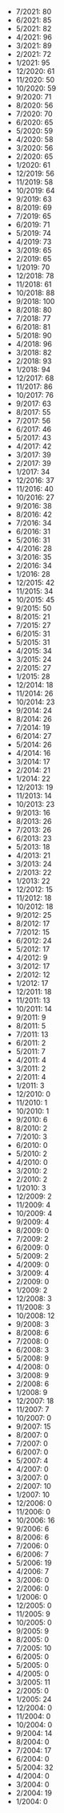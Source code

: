 *  7/2021: 80
*  6/2021: 85
*  5/2021: 82
*  4/2021: 96
*  3/2021: 89
*  2/2021: 72
*  1/2021: 95
*  12/2020: 61
*  11/2020: 50
*  10/2020: 59
*  9/2020: 71
*  8/2020: 56
*  7/2020: 70
*  6/2020: 65
*  5/2020: 59
*  4/2020: 58
*  3/2020: 56
*  2/2020: 65
*  1/2020: 61
*  12/2019: 56
*  11/2019: 58
*  10/2019: 64
*  9/2019: 63
*  8/2019: 69
*  7/2019: 65
*  6/2019: 71
*  5/2019: 74
*  4/2019: 73
*  3/2019: 65
*  2/2019: 65
*  1/2019: 70
*  12/2018: 78
*  11/2018: 61
*  10/2018: 88
*  9/2018: 100
*  8/2018: 80
*  7/2018: 77
*  6/2018: 81
*  5/2018: 90
*  4/2018: 96
*  3/2018: 82
*  2/2018: 93
*  1/2018: 94
*  12/2017: 68
*  11/2017: 86
*  10/2017: 76
*  9/2017: 63
*  8/2017: 55
*  7/2017: 56
*  6/2017: 46
*  5/2017: 43
*  4/2017: 42
*  3/2017: 39
*  2/2017: 39
*  1/2017: 34
*  12/2016: 37
*  11/2016: 40
*  10/2016: 27
*  9/2016: 38
*  8/2016: 42
*  7/2016: 34
*  6/2016: 31
*  5/2016: 31
*  4/2016: 28
*  3/2016: 35
*  2/2016: 34
*  1/2016: 28
*  12/2015: 42
*  11/2015: 34
*  10/2015: 45
*  9/2015: 50
*  8/2015: 21
*  7/2015: 27
*  6/2015: 31
*  5/2015: 31
*  4/2015: 34
*  3/2015: 24
*  2/2015: 27
*  1/2015: 28
*  12/2014: 18
*  11/2014: 26
*  10/2014: 23
*  9/2014: 24
*  8/2014: 26
*  7/2014: 19
*  6/2014: 27
*  5/2014: 26
*  4/2014: 16
*  3/2014: 17
*  2/2014: 21
*  1/2014: 22
*  12/2013: 19
*  11/2013: 14
*  10/2013: 23
*  9/2013: 16
*  8/2013: 26
*  7/2013: 26
*  6/2013: 23
*  5/2013: 18
*  4/2013: 21
*  3/2013: 24
*  2/2013: 22
*  1/2013: 22
*  12/2012: 15
*  11/2012: 18
*  10/2012: 18
*  9/2012: 25
*  8/2012: 17
*  7/2012: 15
*  6/2012: 24
*  5/2012: 17
*  4/2012: 9
*  3/2012: 17
*  2/2012: 12
*  1/2012: 17
*  12/2011: 18
*  11/2011: 13
*  10/2011: 14
*  9/2011: 9
*  8/2011: 5
*  7/2011: 13
*  6/2011: 2
*  5/2011: 7
*  4/2011: 4
*  3/2011: 2
*  2/2011: 4
*  1/2011: 3
*  12/2010: 0
*  11/2010: 1
*  10/2010: 1
*  9/2010: 6
*  8/2010: 2
*  7/2010: 3
*  6/2010: 0
*  5/2010: 2
*  4/2010: 0
*  3/2010: 2
*  2/2010: 2
*  1/2010: 3
*  12/2009: 2
*  11/2009: 4
*  10/2009: 4
*  9/2009: 4
*  8/2009: 0
*  7/2009: 2
*  6/2009: 0
*  5/2009: 2
*  4/2009: 0
*  3/2009: 4
*  2/2009: 0
*  1/2009: 2
*  12/2008: 3
*  11/2008: 3
*  10/2008: 12
*  9/2008: 3
*  8/2008: 6
*  7/2008: 0
*  6/2008: 3
*  5/2008: 9
*  4/2008: 0
*  3/2008: 9
*  2/2008: 6
*  1/2008: 9
*  12/2007: 18
*  11/2007: 7
*  10/2007: 0
*  9/2007: 15
*  8/2007: 0
*  7/2007: 0
*  6/2007: 0
*  5/2007: 4
*  4/2007: 0
*  3/2007: 0
*  2/2007: 10
*  1/2007: 10
*  12/2006: 0
*  11/2006: 0
*  10/2006: 16
*  9/2006: 6
*  8/2006: 6
*  7/2006: 0
*  6/2006: 7
*  5/2006: 19
*  4/2006: 7
*  3/2006: 0
*  2/2006: 0
*  1/2006: 0
*  12/2005: 0
*  11/2005: 9
*  10/2005: 0
*  9/2005: 9
*  8/2005: 0
*  7/2005: 10
*  6/2005: 0
*  5/2005: 0
*  4/2005: 0
*  3/2005: 11
*  2/2005: 0
*  1/2005: 24
*  12/2004: 0
*  11/2004: 0
*  10/2004: 0
*  9/2004: 14
*  8/2004: 0
*  7/2004: 17
*  6/2004: 0
*  5/2004: 32
*  4/2004: 0
*  3/2004: 0
*  2/2004: 19
*  1/2004: 0